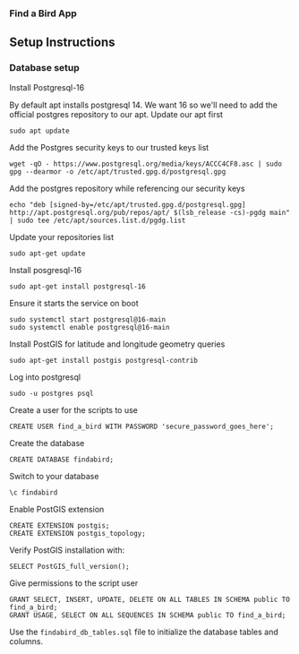 ### Find a Bird App

## Setup Instructions

### Database setup
Install Postgresql-16

By default apt installs postgresql 14. We want 16 so we'll need to add the official postgres repository to our apt.
Update our apt first
        
    sudo apt update

Add the Postgres security keys to our trusted keys list

    wget -qO - https://www.postgresql.org/media/keys/ACCC4CF8.asc | sudo gpg --dearmor -o /etc/apt/trusted.gpg.d/postgresql.gpg

Add the postgres repository while referencing our security keys

    echo "deb [signed-by=/etc/apt/trusted.gpg.d/postgresql.gpg] http://apt.postgresql.org/pub/repos/apt/ $(lsb_release -cs)-pgdg main" | sudo tee /etc/apt/sources.list.d/pgdg.list

Update your repositories list

    sudo apt-get update

Install posgresql-16

    sudo apt-get install postgresql-16

Ensure it starts the service on boot

    sudo systemctl start postgresql@16-main
    sudo systemctl enable postgresql@16-main

    
Install PostGIS for latitude and longitude geometry queries

    sudo apt-get install postgis postgresql-contrib


Log into postgresql

    sudo -u postgres psql


Create a user for the scripts to use

    CREATE USER find_a_bird WITH PASSWORD 'secure_password_goes_here';


Create the database

    CREATE DATABASE findabird;

Switch to your database

    \c findabird

Enable PostGIS extension

    CREATE EXTENSION postgis;
    CREATE EXTENSION postgis_topology;

Verify PostGIS installation with:

    SELECT PostGIS_full_version();

Give permissions to the script user

    GRANT SELECT, INSERT, UPDATE, DELETE ON ALL TABLES IN SCHEMA public TO find_a_bird;
    GRANT USAGE, SELECT ON ALL SEQUENCES IN SCHEMA public TO find_a_bird;


Use the ```findabird_db_tables.sql``` file to initialize the database tables and columns.


